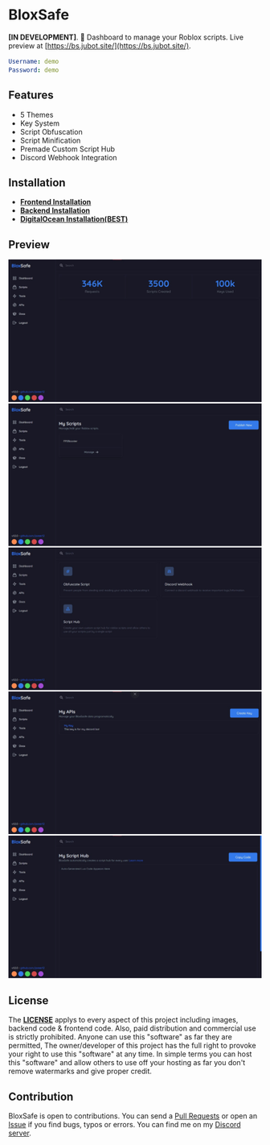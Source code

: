 # BloxSafe

**[IN DEVELOPMENT]**. 🚀 Dashboard to manage your Roblox scripts. Live preview at [https://bs.jubot.site/](https://bs.jubot.site/).

```yaml
Username: demo
Password: demo
```

## Features

- 5 Themes
- Key System
- Script Obfuscation
- Script Minification
- Premade Custom Script Hub
- Discord Webhook Integration

## Installation

- **[Frontend Installation](/Client/README.md)**
- **[Backend Installation](/Backend/README.MD)**
- **[DigitalOcean Installation(BEST)](/VPS_INSTALLATION.MD)**

## Preview

![Image](./bin//1.jpg)
![Image](./bin/2.jpg)
![Image](./bin/3.jpg)
![Image](./bin/4.jpg)
![Image](./bin/5.jpg)

## License

The **[LICENSE](./LICENSE)** applys to every aspect of this project including images, backend code & frontend code. Also, paid distribution and commercial use is strictly prohibited. Anyone can use this "software" as far they are permitted, The owner/developer of this project has the full right to provoke your right to use this "software" at any time. In simple terms you can host this "software" and allow others to use off your hosting as far you don't remove watermarks and give proper credit.

## Contribution

BloxSafe is open to contributions. You can send a [Pull Requests](https://github.com/jareer12/BloxSafe/pulls) or open an [Issue](https://github.com/jareer12/BloxSafe/issues) if you find bugs, typos or errors. You can find me on my [Discord server](https://discord.gg/M6bn9xtrhC).
